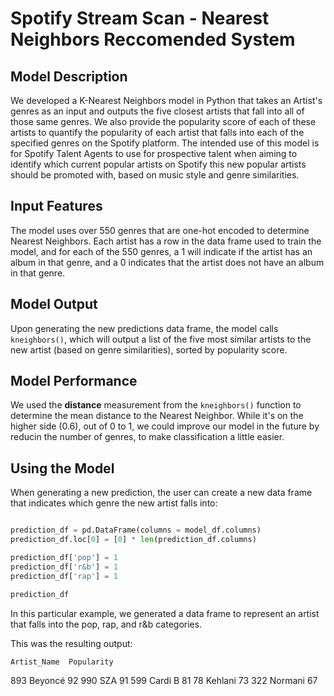 # Spotify Stream Scan - Nearest Neighbors Reccomended System

## Model Description

We developed a K-Nearest Neighbors model in Python that takes an Artist's genres as an input and outputs the five closest artists that fall into all of those same genres. We also provide the popularity score of each of these artists to quantify the popularity of each artist that falls into each of the specified genres on the Spotify platform. The intended use of this model is for Spotify Talent Agents to use for prospective talent when aiming to identify which current popular artists on Spotify this new popular artists should be promoted with, based on music style and genre similarities.

## Input Features

The model uses over 550 genres that are one-hot encoded to determine Nearest Neighbors. Each artist has a row in the data frame used to train the model, and for each of the 550 genres, a 1 will indicate if the artist has an album in that genre, and a 0 indicates that the artist does not have an album in that genre.

## Model Output

Upon generating the new predictions data frame, the model calls `kneighbors()`, which will output a list of the five most similar artists to the new artist (based on genre similarities), sorted by popularity score.

## Model Performance

We used the **distance** measurement from the `kneighbors()` function to determine the mean distance to the Nearest Neighbor. While it's on the higher side (0.6), out of 0 to 1, we could improve our model in the future by reducin the number of genres, to make classification a little easier.

## Using the Model

When generating a new prediction, the user can create a new data frame that indicates which genre the new artist falls into:

```python

prediction_df = pd.DataFrame(columns = model_df.columns)
prediction_df.loc[0] = [0] * len(prediction_df.columns)

prediction_df['pop'] = 1
prediction_df['r&b'] = 1
prediction_df['rap'] = 1

prediction_df

```

In this particular example, we generated a data frame to represent an artist that falls into the pop, rap, and r&b categories.

This was the resulting output:

    Artist_Name  Popularity
893     Beyoncé          92
990         SZA          91
599     Cardi B          81
78      Kehlani          73
322     Normani          67